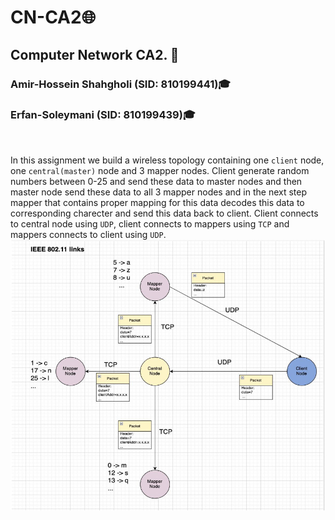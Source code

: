 # CN-CA2🌐
## Computer Network CA2. 📡

### Amir-Hossein Shahgholi (SID: 810199441)🎓

### Erfan-Soleymani (SID: 810199439)🎓
</br>

In this assignment we build a wireless topology containing one `client` node, one `central(master)` node and 3 mapper nodes.
Client generate random numbers between 0-25 and send these data to master nodes and then master node send these data to all 3 mapper nodes and in the next step mapper that contains proper mapping for this data decodes this data to corresponding charecter and send this data back to client.
Client connects to central node using `UDP`, client connects to mappers using `TCP` and mappers connects to client using `UDP`.
![Topology](images/Topology.png)




